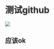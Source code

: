 # 测试github
![](http://qiniu.rearib.top/20181801/1549-K.png)
## 应该ok

<!--stackedit_data:
eyJoaXN0b3J5IjpbLTc2ODgzMDEzMF19
-->